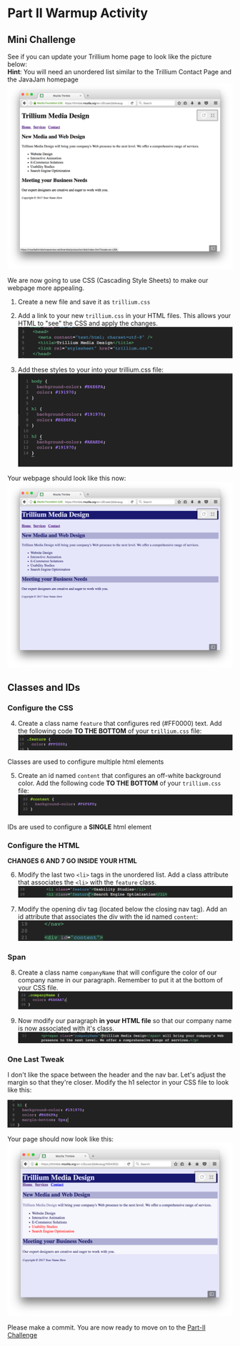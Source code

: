 # Part II Warmup Activity

## Mini Challenge 

See if you can update your Trillium home page to look like the picture below: <br>
**Hint**: You will need an unordered list similar to the Trillium Contact Page and the JavaJam homepage
![Trillium With List](images/trilliumWithList.png)

We are now going to use CSS (Cascading Style Sheets) to make our webpage more appealing. 

1. Create a new file and save it as `trillium.css` 

2. Add a link to your new `trillium.css` in your HTML files. This allows your HTML to "see" the CSS and apply the changes. 
![Link CSS](images/linkCSS.png)


3. Add these styles to your into your trillium.css file:
![Initial Styles](images/initialStyles.png)

Your webpage should look like this now:
![Trillium Initial CSS](images/trilliumInitialCSS.png)

## Classes and IDs

### Configure the CSS

4. Create a class name `feature` that configures red (#FF0000) text. Add the following code **TO THE BOTTOM** of your `trillium.css` file:
![Feature CSS](images/featureCSS.png)

Classes are used to configure multiple html elements 

5. Create an id named `content` that configures an off-white background color. Add the following code **TO THE BOTTOM** of your `trillium.css` file:
![Content CSS](images/contentCSS.png)

IDs are used to configure a **SINGLE** html element

### Configure the HTML

**CHANGES 6 AND 7 GO INSIDE YOUR HTML**

6. Modify the last two `<li>` tags in the unordered list. Add a class attribute that associates the `<li>` with the `feature` class. 
![Feature HTML](images/featureHTML.png)

7. Modify the opening div tag (located below the closing nav tag). Add an id attribute that associates the div with the id named `content`:
![Content HTML](images/contentHTML.png)

### Span 

8. Create a class name `companyName` that will configure the color of our company name in our paragraph. Remember to put it at the bottom of your CSS file. 
![Company Name CSS](images/companyNameCSS.png)

9. Now modify our paragraph **in your HTML file** so that our company name is now associated with it's class. 
![Company Name HTML](images/companyNameHTML.png)

### One Last Tweak 
I don't like the space between the header and the nav bar. Let's adjust the margin so that they're closer. Modify the h1 selector in your CSS file to look like this:

![H1 Margin](images/h1Margin.png)

Your page should now look like this:
![Trillium Final](images/trilliumFinal.png)

Please make a commit. You are now ready to move on to the [Part-II Challenge](../part2Challenge)
